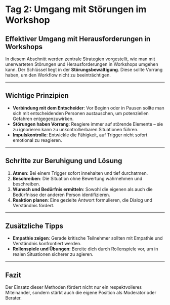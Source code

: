 # Tag 2: Umgang mit Störungen im Workshop  

## Effektiver Umgang mit Herausforderungen in Workshops
In diesem Abschnitt werden zentrale Strategien vorgestellt, wie man mit unerwarteten Störungen und Herausforderungen in Workshops umgehen kann. Der Schlüssel liegt in der **Störungsbewältigung**. Diese sollte Vorrang haben, um den Workflow nicht zu beeinträchtigen.

---

## Wichtige Prinzipien
- **Verbindung mit dem Entscheider**: Vor Beginn oder in Pausen sollte man sich mit entscheidenden Personen austauschen, um potenziellen Gefahren entgegenzuwirken.  
- **Störungen haben Vorrang**: Reagiere immer auf störende Elemente – sie zu ignorieren kann zu unkontrollierbaren Situationen führen.  
- **Impulskontrolle**: Entwickle die Fähigkeit, auf Trigger nicht sofort emotional zu reagieren.  

---

## Schritte zur Beruhigung und Lösung
1. **Atmen**: Bei einem Trigger sofort innehalten und tief durchatmen.  
2. **Beschreiben**: Die Situation ohne Bewertung wahrnehmen und beschreiben.  
3. **Wunsch und Bedürfnis ermitteln**: Sowohl die eigenen als auch die Bedürfnisse der anderen Person identifizieren.  
4. **Reaktion planen**: Eine gezielte Antwort formulieren, die Dialog und Verständnis fördert.  

---

## Zusätzliche Tipps
- **Empathie zeigen**: Gerade kritische Teilnehmer sollten mit Empathie und Verständnis konfrontiert werden.  
- **Rollenspiele und Übungen**: Bereite dich durch Rollenspiele vor, um in realen Situationen sicherer zu agieren.  

---

## Fazit
Der Einsatz dieser Methoden fördert nicht nur ein respektvolleres Miteinander, sondern stärkt auch die eigene Position als Moderator oder Berater.
